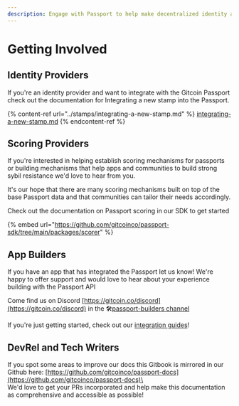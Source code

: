 ```yaml
---
description: Engage with Passport to help make decentralized identity a public good!
---
```


# Getting Involved

## Identity Providers

If you're an identity provider and want to integrate with the Gitcoin Passport check out the documentation for Integrating a new stamp into the Passport.

{% content-ref url="../stamps/integrating-a-new-stamp.md" %}
[integrating-a-new-stamp.md](../stamps/integrating-a-new-stamp.md)
{% endcontent-ref %}

## Scoring Providers

If you're interested in helping establish scoring mechanisms for passports or building mechanisms that help apps and communities to build strong sybil resistance we'd love to hear from you.

It's our hope that there are many scoring mechanisms built on top of the base Passport data and that communities can tailor their needs accordingly.

Check out the documentation on Passport scoring in our SDK to get started

{% embed url="https://github.com/gitcoinco/passport-sdk/tree/main/packages/scorer" %}

## App Builders

If you have an app that has integrated the Passport let us know! We're happy to offer support and would love to hear about your experience building with the Passport API

Come find us on Discord [https://gitcoin.co/discord](https://gitcoin.co/discord) in the 🛠[passport-builders channel](https://discord.com/channels/562828676480237578/986222591096279040)



If you're just getting started, check out our [integration guides](../building-with-passport/integration-guides/)!



## DevRel and Tech Writers

If you spot some areas to improve our docs this Gitbook is mirrored in our Github here: [https://github.com/gitcoinco/passport-docs](https://github.com/gitcoinco/passport-docs)\
\
We'd love to get your PRs incorporated and help make this documentation as comprehensive and accessible as possible!




